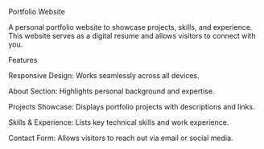 Portfolio Website

A personal portfolio website to showcase projects, skills, and experience. This website serves as a digital resume and allows visitors to connect with you.

Features

Responsive Design: Works seamlessly across all devices.

About Section: Highlights personal background and expertise.

Projects Showcase: Displays portfolio projects with descriptions and links.

Skills & Experience: Lists key technical skills and work experience.

Contact Form: Allows visitors to reach out via email or social media.
